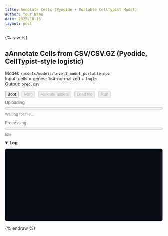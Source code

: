 ```yaml
---
title: Annotate Cells (Pyodide + Portable CellTypist Model)
author: Your Name
date: 2025-10-16
layout: post
---
```


{% raw %}

<!-- Pyodide loader -->
<script defer src="https://cdn.jsdelivr.net/pyodide/v0.26.3/full/pyodide.js"></script>

<h2>aAnnotate Cells from CSV/CSV.GZ (Pyodide, CellTypist-style logistic)</h2>
<p>
  Model: <code>/assets/models/level1_model_portable.npz</code><br>
  Input: cells × genes; 1e4-normalized + <code>log1p</code><br>
  Output: <code>pred.csv</code>
</p>

<!-- Five buttons -->
<div style="display:flex;flex-wrap:wrap;gap:10px;margin-bottom:8px;">
  <button id="bootBtn" type="button">Boot</button>
  <button id="pingBtn" type="button" disabled>Ping</button>
  <button id="validateBtn" type="button" disabled>Validate assets</button>
  <label for="csvInput" style="display:inline-block;">
    <input type="file" id="csvInput" accept=".csv,.csv.gz,text/csv" style="display:none;">
    <button id="loadFileBtn" type="button" disabled>Load file</button>
  </label>
  <button id="runBtn" type="button" disabled>Run</button>
</div>

<!-- Uploading progress -->
<div style="margin:8px 0 4px 0; font-size:13px; color:#555;">Uploading</div>
<progress id="uploadProg" max="100" value="0" style="width:100%;"></progress>
<div id="uploadStatus" style="font-size:12px;color:#777;margin:4px 0 12px 0;">Waiting for file…</div>

<!-- Processing progress -->
<div style="margin:8px 0 4px 0; font-size:13px; color:#555;">Processing</div>
<progress id="procProg" max="100" value="0" style="width:100%;"></progress>
<div id="procStatus" style="font-size:12px;color:#777;margin:4px 0 8px 0;">Idle</div>

<p id="downloadWrap" style="display:none;margin-top:8px;">
  <a id="downloadLink" download="pred.csv">Download pred.csv</a>
</p>

<details open style="margin-top:10px;">
  <summary><strong>Log</strong></summary>
  <pre id="log" style="
    background:#0a0f17;
    color:#e8eef7;
    padding:6px;
    border-radius:6px;
    overflow:auto;
    height:220px;
    white-space:pre-wrap;
    font-size:11px;
    line-height:1.25;
    font-family: ui-monospace, SFMono-Regular, Menlo, Monaco, Consolas, 'Liberation Mono', 'Courier New', monospace;">
  </pre>
</details>

<script>
(function(){
  // Helpers
  function $(id){ return document.getElementById(id); }
  function setDisabled(elOrId, v){ const el = typeof elOrId==="string" ? $(elOrId) : elOrId; if(el) el.disabled = !!v; }
  function log(m){
    const el = $("log"); if(!el) return;
    el.textContent += (m + "\n");
    const MAX_LINES = 300;
    const lines = el.textContent.split("\n");
    if (lines.length > MAX_LINES){ el.textContent = lines.slice(-MAX_LINES).join("\n"); }
    el.scrollTop = el.scrollHeight;
  }
  function waitForGlobal(fnName, timeoutMs){
    return new Promise((resolve, reject)=>{
      const t0 = performance.now();
      (function check(){
        if (typeof globalThis[fnName] === "function") return resolve();
        if (performance.now() - t0 > timeoutMs) return reject(new Error("Timeout waiting for "+fnName));
        setTimeout(check, 100);
      })();
    });
  }
  function readFileWithProgress(file){
    return new Promise((resolve, reject)=>{
      const reader = new FileReader();
      let last = performance.now(), lastLoaded = 0;
      reader.onprogress = (e)=>{
        if(e.lengthComputable){
          const pct = Math.round((e.loaded/e.total)*100);
          $("uploadProg").value = pct;
          const now = performance.now();
          const rate = (e.loaded-lastLoaded)/((now-last)/1000); // bytes/s
          $("uploadStatus").textContent = `Reading: ${pct}% • ${(rate/1048576).toFixed(2)} MB/s`;
          last = now; lastLoaded = e.loaded;
        }
      };
      reader.onload  = ()=> resolve(new Uint8Array(reader.result));
      reader.onerror = ()=> reject(reader.error || new Error("FileReader error"));
      reader.readAsArrayBuffer(file);
    });
  }

  // State
  const MODEL_URL = "/assets/models/level1_model_portable.npz";
  let pyodide=null, FS=null;
  let pyReady=false, libsReady=false, modelReady=false, uploaded=false;
  let resultUrl=null;

  // BOOT
  $("bootBtn").addEventListener("click", async ()=>{
    try{
      setDisabled("bootBtn", true);
      log("⏳ Boot: waiting for pyodide.js …");
      await waitForGlobal("loadPyodide", 20000);

      log("⏳ Boot: initializing Pyodide…");
      pyodide = await globalThis.loadPyodide({ indexURL: "https://cdn.jsdelivr.net/pyodide/v0.26.3/full/" });
      FS = pyodide.FS;
      pyReady = true;
      log("✅ Pyodide " + pyodide.version + " loaded.");

      log("⏳ Boot: loading packages (numpy, pandas) …");
      await pyodide.loadPackage(["numpy","pandas"]);
      log("✅ Packages loaded.");

      log("⏳ Boot: importing numpy/pandas/gzip …");
      await pyodide.runPythonAsync("import numpy as np, pandas as pd, gzip, io, json, os");
      libsReady = true;
      log("✅ Python libs imported.");
      setDisabled("pingBtn", false);
      setDisabled("validateBtn", false);
      setDisabled("loadFileBtn", false);
    }catch(err){
      log("❌ Boot failed: " + (err?.message || err));
      setDisabled("bootBtn", false);
      return;
    }
    setDisabled("bootBtn", false);
  });

  // PING
  $("pingBtn").addEventListener("click", async ()=>{
    if(!pyReady){ alert("Boot first."); return; }
    try{
      log("🔔 Ping: Python sanity check …");
      const out = await pyodide.runPythonAsync(`
import numpy as np, pandas as pd
print("numpy", np.__version__)
print("pandas", pd.__version__)
print("sum:", int(np.array([1,2,3]).sum()))
"OK"
      `);
      log("✅ Ping OK: " + out);
    }catch(err){
      log("❌ Ping failed: " + (err?.message || err));
    }
  });

  // VALIDATE MODEL (GET + basic checks)
  $("validateBtn").addEventListener("click", async ()=>{
    async function fetchModel(url){
      const resp = await fetch(url, { cache: "no-store" });
      if(!resp.ok) throw new Error("HTTP " + resp.status);
      const buf = new Uint8Array(await resp.arrayBuffer());
      return { buf, sizeHeader: resp.headers.get("content-length") };
    }
    try{
      log("🔎 Validate: GET " + MODEL_URL + " …");
      let { buf, sizeHeader } = await fetchModel(MODEL_URL);

      const magicOk = (buf.length >= 4 && buf[0]===0x50 && buf[1]===0x4B && buf[2]===0x03 && buf[3]===0x04);
      if(!magicOk){
        log("⚠️ Not a ZIP magic; retrying (cache-bust) …");
        ({ buf, sizeHeader } = await fetchModel(MODEL_URL + "?t=" + Date.now()));
      }
      if(!(buf.length >= 4 && buf[0]===0x50 && buf[1]===0x4B && buf[2]===0x03 && buf[3]===0x04)){
        throw new Error("Model is not a valid .npz (ZIP magic missing). Bytes=" + buf.length);
      }

      FS.writeFile("/tmp_model", buf);
      modelReady = true;
      log(`✅ Model written to /tmp_model (${(buf.length/1e6).toFixed(2)} MB)`);
      $("uploadStatus").textContent = "Waiting for file…";
      setDisabled("runBtn", !uploaded);
    }catch(err){
      modelReady = false;
      setDisabled("runBtn", true);
      log("❌ Validate failed: " + (err?.message || err));
    }
  });

  // LOAD FILE (choose & upload)
  $("loadFileBtn").addEventListener("click", ()=>{
    if(!pyReady){ alert("Boot first."); return; }
    $("csvInput").click();
  });

  $("csvInput").addEventListener("change", async (e)=>{
    const f = e.target.files && e.target.files[0];
    if(!f){ return; }
    try{
      log("📁 Selected: " + f.name);
      $("uploadProg").value = 0;
      $("uploadStatus").textContent = "Reading…";
      const bytes = await readFileWithProgress(f);
      FS.writeFile("/tmp_input", bytes);
      uploaded = true;
      $("uploadProg").value = 100;
      $("uploadStatus").textContent = `✅ Upload complete • ${(bytes.length/1e6).toFixed(2)} MB`;
      log(`📤 Loaded into FS → /tmp_input (${(bytes.length/1e6).toFixed(2)} MB)`);
      setDisabled("runBtn", !(uploaded && modelReady));
      if(!modelReady) log("ℹ️ Validate assets to load model, then Run will enable.");
    }catch(err){
      uploaded = false;
      $("uploadProg").value = 0;
      $("uploadStatus").textContent = "❌ Upload failed";
      setDisabled("runBtn", true);
      log("❌ File load failed: " + (err?.message || err));
    }
  });

  // RUN (with staged processing updates)
<script>
$("runBtn").addEventListener("click", async ()=>{
  if(!uploaded){ alert("Load a CSV first."); return; }
  if(!modelReady){ alert("Validate/Load model first."); return; }
  if(!libsReady){ alert("Boot first."); return; }

  $("procProg").value = 5;
  $("procStatus").textContent = "Starting…";
  log("▶️ Running annotation …");

  const code = `
import numpy as np, pandas as pd, gzip, json, os, io, sys

def stage(pct, msg):
    print(f"__STAGE__:{pct}:{msg}")
    sys.stdout.flush()

def read_any(path):
    try:
        return pd.read_csv(gzip.open(path,'rt'), index_col=0)
    except Exception:
        return pd.read_csv(path, index_col=0)

stage(10, "Loading input")
X = read_any('/tmp_input')
# Optional guard:
# X = X.apply(pd.to_numeric, errors='coerce').fillna(0.0)

stage(20, "Reading model")
def load_npz_any(path):
    try:
        return np.load(path, allow_pickle=True)
    except Exception as e1:
        try:
            with gzip.open(path, 'rb') as fh: data = fh.read()
            return np.load(io.BytesIO(data), allow_pickle=True)
        except Exception as e2:
            raise EOFError(f"Failed to read model as npz. Direct: {e1}; Gzip-fallback: {e2}")
_npz = load_npz_any('/tmp_model')

stage(40, "Preparing features")
loaded = {
    'coef_': _npz['coef_'],
    'intercept_': _npz['intercept_'],
    'classes_': _npz['classes_'],
    'features': _npz['features'] if 'features' in _npz.files else _npz['features_'],
    'scaler_mean_': _npz['scaler_mean_'],
    'scaler_scale_': _npz['scaler_scale_'],
    'with_mean': bool(_npz['with_mean'].flat[0]) if _npz['with_mean'].size else True,
}

feat_lower = np.char.lower(loaded['features'].astype(str))
cols_lower = {str(c).lower(): str(c) for c in X.columns.astype(str)}
present = [cols_lower[g] for g in feat_lower if g in cols_lower]
if len(present) == 0:
    raise ValueError('No overlapping features between input and model.')

ordered_cols, keep_mask = [], []
for g in feat_lower:
    if g in cols_lower:
        ordered_cols.append(cols_lower[g]); keep_mask.append(True)
    else:
        keep_mask.append(False)

stage(55, "Scaling input")
coef_keep  = loaded['coef_'][:, keep_mask]
mean_keep  = loaded['scaler_mean_'][keep_mask]
scale_keep = loaded['scaler_scale_'][keep_mask]
X2 = X[ordered_cols].values.astype('float32')
if loaded['with_mean']:
    X2 = (X2 - mean_keep) / (scale_keep + 1e-8)
else:
    X2 = X2 / (scale_keep + 1e-8)
X2[X2 > 10] = 10

stage(75, "Computing logits")
logits = X2 @ coef_keep.T + loaded['intercept_']
if logits.ndim == 1:
    logits = np.column_stack([-logits, logits])

stage(85, "Softmax & labels")
z = logits - logits.max(axis=1, keepdims=True)
e = np.exp(z); P = e / e.sum(axis=1, keepdims=True)
idx = np.argmax(P, axis=1)
labels = loaded['classes_'][idx]
top = P[np.arange(P.shape[0]), idx]
part = np.partition(P, -2, axis=1)[:, -2:]
cert = part[:,1] - part[:,0]

stage(95, "Writing output")
out = pd.DataFrame({'cell_id': X.index, 'predicted_label': labels, 'conf_score': top, 'cert_score': cert})
out.to_csv('/pred.csv', index=False)
print('DONE', X.shape, len(loaded['classes_']))
`;

  // Stream progress via stdout/stderr
  const unhookOut = pyodide.setStdout({
    batched: (s) => {
      (s || "").split(/\r?\n/).forEach(line=>{
        if(!line) return;
        if(line.startsWith("__STAGE__:")){
          const parts = line.trim().split(":");
          const pct = Math.max(0, Math.min(100, parseInt(parts[1]||"0",10)));
          const msg = parts.slice(2).join(":") || "Working…";
          $("procProg").value = pct;
          $("procStatus").textContent = msg;
        } else {
          log(line);
        }
      });
    }
  });
  const unhookErr = pyodide.setStderr({
    batched: (s) => { s && s.trim() && log("ERR: " + s); }
  });

  try{
    await pyodide.runPythonAsync(code);         // <- NO stdout option here
    $("procProg").value = 100;
    $("procStatus").textContent = "Complete";

    const bytes = FS.readFile("/pred.csv");
    const blob  = new Blob([bytes], { type: "text/csv" });
    if(resultUrl){ URL.revokeObjectURL(resultUrl); }
    resultUrl = URL.createObjectURL(blob);
    $("downloadWrap").style.display = "block";
    $("downloadLink").href = resultUrl;
    log("✅ pred.csv ready. Use the link above to download.");
  }catch(err){
    $("procStatus").textContent = "❌ Error";
    log("❌ Run error: " + (err?.message || err));
  }finally{
    try{ unhookOut && unhookOut(); }catch(_){}
    try{ unhookErr && unhookErr(); }catch(_){}
  }
});
</script>

{% endraw %}
